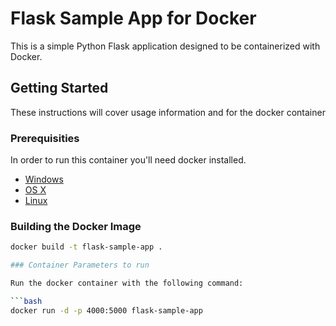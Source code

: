 # Flask Sample App for Docker

This is a simple Python Flask application designed to be containerized with Docker.

## Getting Started

These instructions will cover usage information and for the docker container 

### Prerequisities

In order to run this container you'll need docker installed.

* [Windows](https://docs.docker.com/docker-for-windows/install/)
* [OS X](https://docs.docker.com/docker-for-mac/install/)
* [Linux](https://docs.docker.com/engine/install/)

### Building the Docker Image

```bash
docker build -t flask-sample-app .

### Container Parameters to run

Run the docker container with the following command:

```bash
docker run -d -p 4000:5000 flask-sample-app

